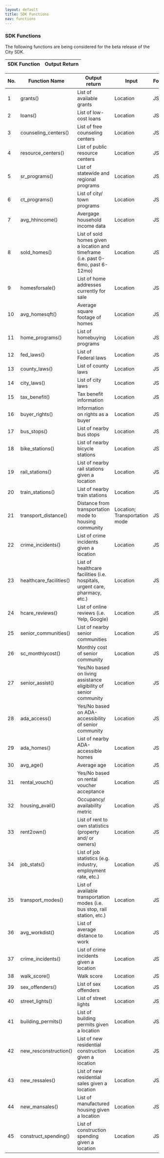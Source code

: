 ```yaml
---
layout: default
title: SDK Functions
nav: functions
---
```


### SDK Functions

The following functions are being considered for the beta release of the City SDK. 

<table class="table-code">
<thead>
<tr>
<th>SDK Function </th>
<th>Output Return</th>
</tr>
</thead>
<tbody>




| No. | Function Name           | Output return                                                                    | Input                         | Format | Use Case |
|-----|-------------------------|----------------------------------------------------------------------------------|-------------------------------|--------|----------|
| 1   | grants()                | List of available grants                                                         | Location                      | JSON   | 1        |
| 2   | loans()                 | List of low-cost loans                                                           | Location                      | JSON   | 1        |
| 3   | counseling_centers()    | List of free counseling centers                                                  | Location                      | JSON   | 1        |
| 4   | resource_centers()      | List of public resource centers                                                  | Location                      | JSON   | 1        |
| 5   | sr_programs()           | List of statewide and regional programs                                          | Location                      | JSON   | 1        |
| 6   | ct_programs()           | List of city/ town programs                                                      | Location                      | JSON   | 1        |
| 7   | avg_hhincome()          | Avergage household income data                                                   | Location                      | JSON   | 2        |
| 8   | sold_homes()            | List of sold homes given a location and timeframe (i.e. past 0-6mo, past 6-12mo) | Location                      | JSON   | 2        |
| 9   | homesforsale()          | List of home addresses currently for sale                                        | Location                      | JSON   | 2        |
| 10  | avg_homesqft()          | Average square footage of homes                                                  | Location                      | JSON   | 2        |
| 11  | home_programs()         | List of homebuying programs                                                      | Location                      | JSON   | 2        |
| 12  | fed_laws()              | List of Federal laws                                                             | Location                      | JSON   | 3        |
| 13  | county_laws()           | List of county laws                                                              | Location                      | JSON   | 3        |
| 14  | city_laws()             | List of city laws                                                                | Location                      | JSON   | 3        |
| 15  | tax_benefit()           | Tax benefit information                                                          | Location                      | JSON   | 3        |
| 16  | buyer_rights()          | Information on rights as a buyer                                                 | Location                      | JSON   | 3        |
| 17  | bus_stops()             | List of nearby bus stops                                                         | Location                      | JSON   | 4        |
| 18  | bike_stations()         | List of nearby bicycle stations                                                  | Location                      | JSON   | 4        |
| 19  | rail_stations()         | List of nearby rail stations given a location                                    | Location                      | JSON   | 4        |
| 20  | train_stations()        | List of nearby train stations                                                    | Location                      | JSON   | 4        |
| 21  | transport_distance()    | Distance from transportation mode to housing community                           | Location; Transportation mode | JSON   | 4        |
| 22  | crime_incidents()       | List of crime incidents given a location                                         | Location                      | JSON   | 4        |
| 23  | healthcare_facilities() | List of healthcare facilities (i.e. hospitals, urgent care, pharmacy, etc.)      | Location                      | JSON   | 5        |
| 24  | hcare_reviews()         | List of online reviews (i.e. Yelp, Google)                                       | Location                      | JSON   | 5        |
| 25  | senior_communities()    | List of nearby senior communities                                                | Location                      | JSON   | 6        |
| 26  | sc_monthlycost()        | Monthly cost of senior community                                                 | Location                      | JSON   | 6        |
| 27  | senior_assist()         | Yes/No based on living assistance eligibility of senior community                | Location                      | JSON   | 6        |
| 28  | ada_access()            | Yes/No based on ADA-accessibility of senior community                            | Location                      | JSON   | 7        |
| 29  | ada_homes()             | List of nearby ADA-accessible homes                                              | Location                      | JSON   | 7        |
| 30  | avg_age()               | Average age                                                                      | Location                      | JSON   | 7        |
| 31  | rental_vouch()          | Yes/No based on rental voucher acceptance                                        | Location                      | JSON   | 8        |
| 32  | housing_avail()         | Occupancy/ availability metric                                                   | Location                      | JSON   | 8        |
| 33  | rent2own()              | List of rent to own statistics (property and/ or owners)                         | Location                      | JSON   | 9        |
| 34  | job_stats()             | List of job statistics (e.g. industry, employment rate, etc.)                    | Location                      | JSON   | 10       |
| 35  | transport_modes()       | List of available transportation modes (i.e. bus stop, rail station, etc.)       | Location                      | JSON   | 10       |
| 36  | avg_workdist()          | List of average distance to work                                                 | Location                      | JSON   | 11       |
| 37  | crime_incidents()       | List of crime incidents given a location                                         | Location                      | JSON   | 12       |
| 38  | walk_score()            | Walk score                                                                       | Location                      | JSON   | 12       |
| 39  | sex_offenders()         | List of sex offenders                                                            | Location                      | JSON   | 12       |
| 40  | street_lights()         | List of street lights                                                            | Location                      | JSON   | 12       |
| 41  | building_permits()      | List of building permits given a location                                        | Location                      | JSON   | 13       |
| 42  | new_resconstruction()   | List of new residential construction given a location                            | Location                      | JSON   | 13       |
| 43  | new_ressales()          | List of new residential sales given a location                                   | Location                      | JSON   | 13       |
| 44  | new_mansales()          | List of manufactured housing given a location                                    | Location                      | JSON   | 13       |
| 45  | construct_spending()    | List of construction spending given a location                                   | Location                      | JSON   | 13       |

</tbody>
</table>
